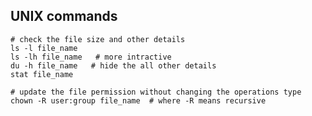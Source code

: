 ## UNIX commands
   
    # check the file size and other details
    ls -l file_name
    ls -lh file_name   # more intractive
    du -h file_name   # hide the all other details
    stat file_name

    # update the file permission without changing the operations type
    chown -R user:group file_name  # where -R means recursive
    
